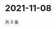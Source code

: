 # 2021-11-08

共 0 条

<!-- BEGIN WEIBO -->
<!-- 最后更新时间 Mon Nov 08 2021 15:00:46 GMT+0800 (China Standard Time) -->

<!-- END WEIBO -->
